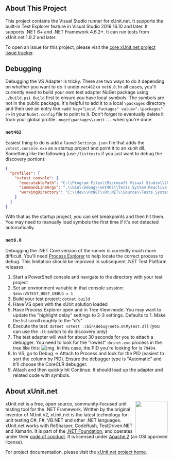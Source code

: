## About This Project

This project contains the Visual Studio runner for xUnit.net. It supports the built-in Test Explorer feature in Visual Studio 2019 16.10 and later. It supports .NET 6+ and .NET Framework 4.6.2+. It can run tests from xUnit.net 1.9.2 and later.

To open an issue for this project, please visit the [core xUnit.net project issue tracker](https://github.com/xunit/xunit/issues).

## Debugging

Debugging the VS Adapter is tricky. There are two ways to do it depending on whether you want to do it under `net462` or `net6.0`. In all cases, you'll currently need to build your own test adapter NuGet package using `./build.ps1 Build` first to ensure you have local symbols. The symbols are not in the public package. It's helpful to add it to a local `\packages` directory and then use an entry like `<add key="Local Packages" value=".\packages" />` in your `NuGet.config` file to point to it. Don't forget to eventually delete it from your global profile `.nuget\packages\xunit...` when you're done.

### `net462`
Easiest thing to do is add a `launchSettings.json` file that adds the `vstest.console.exe` as a startup project and point it to an xunit dll. Something like the following (use `/listtests` if you just want to debug the discovery portion):

```json
{
  "profiles": {
    "vstest console": {
      "executablePath": "C:\\Program Files\\Microsoft Visual Studio\\2022\\Enterprise\\Common7\\IDE\\CommonExtensions\\Microsoft\\TestWindow\\vstest.console.exe",
      "commandLineArgs": ".\\bin\\Debug\\net462\\Tests.System.Reactive.dll /TestAdapterPath:.\\bin\\Debug\\net462 /listtests",
      "workingDirectory": "C:\\dev\\RxNET\\Rx.NET\\Source\\Tests.System.Reactive\\"
    }
  }
}
```

With that as the startup project, you can set breakpoints and then hit them. You may need to manually load symbols the first time if it's not detected automatically.

### `net6.0`

Debugging the .NET Core version of the runner is currently much more difficult. You'll need [Process Explorer](https://technet.microsoft.com/en-us/sysinternals/processexplorer.aspx) to help locate the correct process to debug. This limitation should be improved in subsequent .NET Test Platform releases.

1. Start a PowerShell console and navigate to the directory with your test project
2. Set an environment variable in that console session: `$env:VSTEST_HOST_DEBUG = 1`
3. Build your test project: `dotnet build`
4. Have VS open with the xUnit solution loaded
5. Have Process Explorer open and in Tree View mode. You may want to update the "highlight delay" settings to 2-3 settings. Defaults to 1. Make the list scroll roughly to the "d's"
6. Execute the test: `dotnet vstest .\bin\debug\net6.0\MyTest.dll` (you can use the  `-lt` switch to do discovery only)
7. The test adapter will wait for about 30 seconds for you to attach a debugger. You need to look for the "lowest" `dotnet.exe` process in the tree like this: ![img](https://cloud.githubusercontent.com/assets/1427284/21454655/2ca31676-c8e8-11e6-937b-06b16d8b9254.png). In this case, the PID you're looking for is `79404`.
8. In VS, go to Debug -> Attach to Process and look for the PID (easiest to sort the column by PID). Ensure the debugger type is "Automatic" and it'll choose the CoreCLR debugger.
9. Attach and then quickly hit Continue. It should load up the adapter and related code with symbols.

## About xUnit.net

[<img align="right" width="100px" src="https://raw.githubusercontent.com/xunit/media/main/dotnet-foundation.svg" />](https://dotnetfoundation.org/projects/project-detail/xunit)

xUnit.net is a free, open source, community-focused unit testing tool for the .NET Framework. Written by the original inventor of NUnit v2, xUnit.net is the latest technology for unit testing C#, F#, VB.NET and other .NET languages. xUnit.net works with ReSharper, CodeRush, TestDriven.NET and Xamarin. It is part of the [.NET Foundation](https://www.dotnetfoundation.org/), and operates under their [code of conduct](http://www.dotnetfoundation.org/code-of-conduct). It is licensed under [Apache 2](https://opensource.org/licenses/Apache-2.0) (an OSI approved license).

For project documentation, please visit the [xUnit.net project home](https://xunit.net/).

